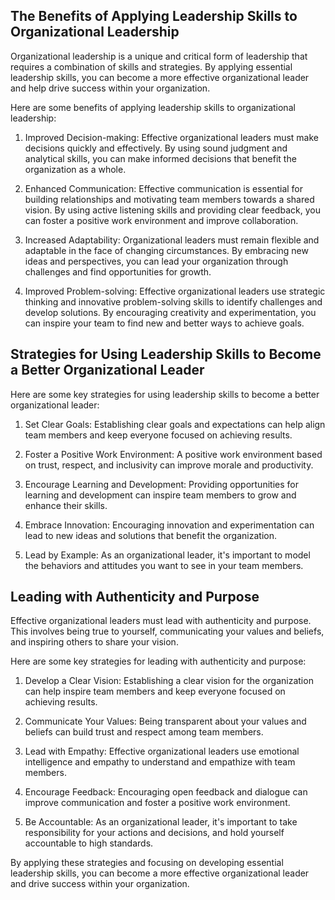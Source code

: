 
The Benefits of Applying Leadership Skills to Organizational Leadership
-----------------------------------------------------------------------

Organizational leadership is a unique and critical form of leadership that requires a combination of skills and strategies. By applying essential leadership skills, you can become a more effective organizational leader and help drive success within your organization.

Here are some benefits of applying leadership skills to organizational leadership:

1. Improved Decision-making: Effective organizational leaders must make decisions quickly and effectively. By using sound judgment and analytical skills, you can make informed decisions that benefit the organization as a whole.

2. Enhanced Communication: Effective communication is essential for building relationships and motivating team members towards a shared vision. By using active listening skills and providing clear feedback, you can foster a positive work environment and improve collaboration.

3. Increased Adaptability: Organizational leaders must remain flexible and adaptable in the face of changing circumstances. By embracing new ideas and perspectives, you can lead your organization through challenges and find opportunities for growth.

4. Improved Problem-solving: Effective organizational leaders use strategic thinking and innovative problem-solving skills to identify challenges and develop solutions. By encouraging creativity and experimentation, you can inspire your team to find new and better ways to achieve goals.

Strategies for Using Leadership Skills to Become a Better Organizational Leader
-------------------------------------------------------------------------------

Here are some key strategies for using leadership skills to become a better organizational leader:

1. Set Clear Goals: Establishing clear goals and expectations can help align team members and keep everyone focused on achieving results.

2. Foster a Positive Work Environment: A positive work environment based on trust, respect, and inclusivity can improve morale and productivity.

3. Encourage Learning and Development: Providing opportunities for learning and development can inspire team members to grow and enhance their skills.

4. Embrace Innovation: Encouraging innovation and experimentation can lead to new ideas and solutions that benefit the organization.

5. Lead by Example: As an organizational leader, it's important to model the behaviors and attitudes you want to see in your team members.

Leading with Authenticity and Purpose
-------------------------------------

Effective organizational leaders must lead with authenticity and purpose. This involves being true to yourself, communicating your values and beliefs, and inspiring others to share your vision.

Here are some key strategies for leading with authenticity and purpose:

1. Develop a Clear Vision: Establishing a clear vision for the organization can help inspire team members and keep everyone focused on achieving results.

2. Communicate Your Values: Being transparent about your values and beliefs can build trust and respect among team members.

3. Lead with Empathy: Effective organizational leaders use emotional intelligence and empathy to understand and empathize with team members.

4. Encourage Feedback: Encouraging open feedback and dialogue can improve communication and foster a positive work environment.

5. Be Accountable: As an organizational leader, it's important to take responsibility for your actions and decisions, and hold yourself accountable to high standards.

By applying these strategies and focusing on developing essential leadership skills, you can become a more effective organizational leader and drive success within your organization.
